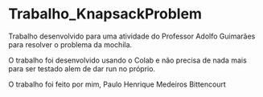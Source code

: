 # Trabalho_KnapsackProblem
Trabalho desenvolvido para uma atividade do Professor Adolfo Guimarães para resolver o problema da mochila.

O trabalho foi desenvolvido usando o Colab e não precisa de nada mais para ser testado alem de dar run no próprio.

O trabalho foi feito por mim, Paulo Henrique Medeiros Bittencourt
